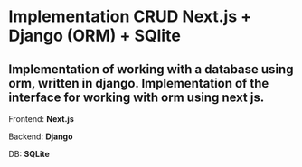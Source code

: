 # Implementation CRUD Next.js + Django (ORM) + SQlite

## Implementation of working with a database using orm, written in django. Implementation of the interface for working with orm using next js.

Frontend: **Next.js**

Backend: **Django**

DB: **SQLite**